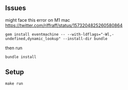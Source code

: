 ## Issues

might face this error on M1 mac https://twitter.com/riffraff/status/1573204825260580864

```
gem install eventmachine -- --with-ldflags="-Wl,-undefined,dynamic_lookup" --install-dir bundle
```

then run

```
bundle install
```

## Setup

```
make run

```